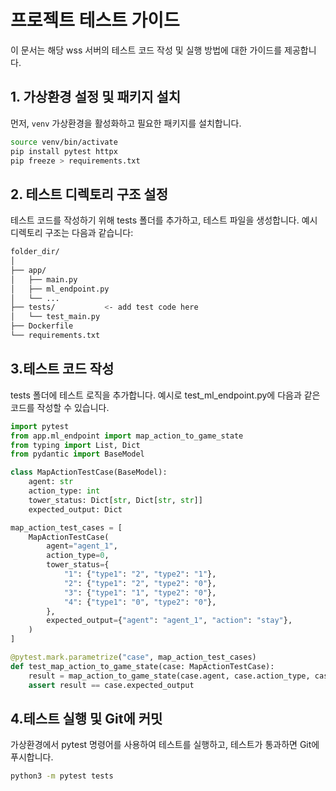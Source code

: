 # 프로젝트 테스트 가이드

이 문서는 해당 wss 서버의 테스트 코드 작성 및 실행 방법에 대한 가이드를 제공합니다.

## 1. 가상환경 설정 및 패키지 설치

먼저, `venv` 가상환경을 활성화하고 필요한 패키지를 설치합니다.

```bash
source venv/bin/activate
pip install pytest httpx
pip freeze > requirements.txt
```

## 2. 테스트 디렉토리 구조 설정
테스트 코드를 작성하기 위해 tests 폴더를 추가하고, 테스트 파일을 생성합니다. 예시 디렉토리 구조는 다음과 같습니다:

```bash
folder_dir/
│
├── app/
│   ├── main.py
│   ├── ml_endpoint.py
│   └── ...
├── tests/           <- add test code here
│   └── test_main.py
├── Dockerfile
└── requirements.txt
```

## 3.테스트 코드 작성
tests 폴더에 테스트 로직을 추가합니다. 예시로 test_ml_endpoint.py에 다음과 같은 코드를 작성할 수 있습니다.
```python
import pytest
from app.ml_endpoint import map_action_to_game_state
from typing import List, Dict
from pydantic import BaseModel

class MapActionTestCase(BaseModel):
    agent: str
    action_type: int
    tower_status: Dict[str, Dict[str, str]]
    expected_output: Dict

map_action_test_cases = [
    MapActionTestCase(
        agent="agent_1",
        action_type=0,
        tower_status={
            "1": {"type1": "2", "type2": "1"},
            "2": {"type1": "2", "type2": "0"},
            "3": {"type1": "1", "type2": "0"},
            "4": {"type1": "0", "type2": "0"},
        },
        expected_output={"agent": "agent_1", "action": "stay"},
    )
]

@pytest.mark.parametrize("case", map_action_test_cases)
def test_map_action_to_game_state(case: MapActionTestCase):
    result = map_action_to_game_state(case.agent, case.action_type, case.tower_status)
    assert result == case.expected_output
```

## 4.테스트 실행 및 Git에 커밋
가상환경에서 pytest 명령어를 사용하여 테스트를 실행하고, 테스트가 통과하면 Git에 푸시합니다.

```bash
python3 -m pytest tests
```


